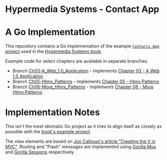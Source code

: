 Hypermedia Systems - Contact App
================================

# A Go Implementation

This repository contains a Go implementation of the example [`Contacts App` project][0] used in the [Hypermedia Systems book][1].

Example code for select chapters are available in separate branches:

 * Branch [Ch03-A_Web_1.0_Application](../../tree/Ch03-A_Web_1.0_Application) - implements [Chapter 03 - A Web 1.0 Application][3]
 * Branch [Ch05-Htmx_Patterns](../../tree/Ch05-Htmx_Patterns) - implements [Chapter 05 - Htmx Patterns][5]
 * Branch [Ch06-More_Htmx_Patterns](../../tree/Ch06-More_Htmx_Patterns) - implements [Chapter 06 - More Htmx Patterns][6]

# Implementation Notes

This isn't the most idiomatic Go project as it tries to align itself as closely as possible with the [book's example project][0].

The view elements are based on [Jon Calhoun's article "Creating the V in MVC"][100]. Routing and "Flash" messages are implemented using [Gorilla Mux][101] and [Gorilla Sessions][102] respectively.

[0]: https://github.com/bigskysoftware/contact-app "Contact App"
[1]: https://hypermedia.systems/ "Hypermedia Systems book"
[3]: https://hypermedia.systems/a-web-1-0-application/ "Chapter 03 - A Web 1.0 Application"
[5]: https://hypermedia.systems/htmx-in-action/ "Chapter 05 - Htmx Patterns"
[6]: https://hypermedia.systems/more-htmx-patterns "Chapter 06 - More Htmx Patterns"
[100]: https://www.calhoun.io/intro-to-templates-p4-v-in-mvc/ "Creating the V in MVC"
[101]: https://github.com/gorilla/mux "Gorilla Mux"
[102]: https://github.com/gorilla/sessions "Gorilla Sessions"